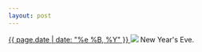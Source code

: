 ```yaml
---
layout: post
---
```


<p>
  <a href="/268">
    <time>{{ page.date | date: "%e %B, %Y" }}</time>
  </a>
  <a href="/268"><img src="{{ site.assets_url }}/268.jpg"/></a>
  <span>New Year's Eve.</span>
</p>
